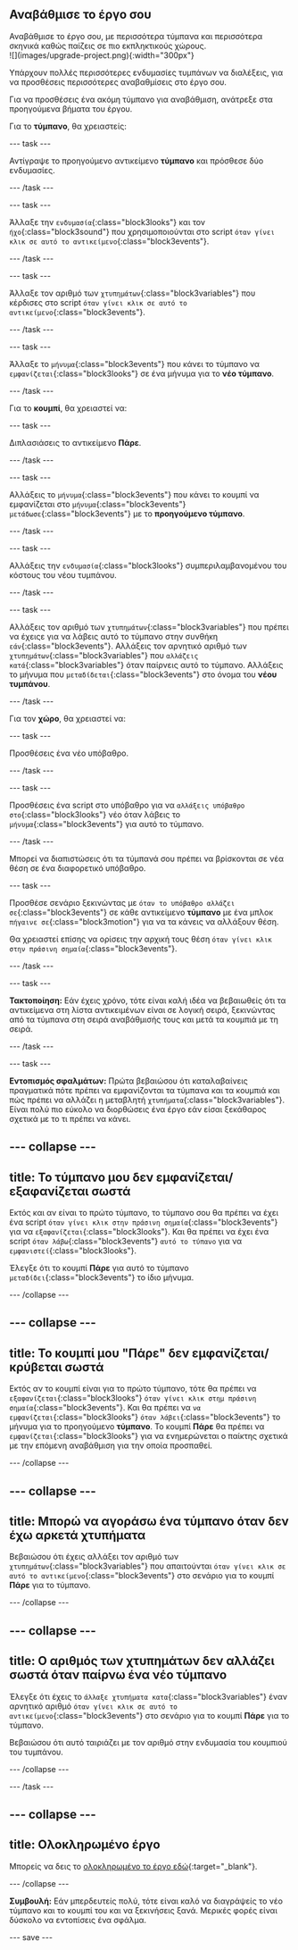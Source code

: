 ## Αναβάθμισε το έργο σου

<div style="display: flex; flex-wrap: wrap">
<div style="flex-basis: 200px; flex-grow: 1; margin-right: 15px;">
Αναβάθμισε το έργο σου, με περισσότερα τύμπανα και περισσότερα σκηνικά καθώς παίζεις σε πιο εκπληκτικούς χώρους. 
</div>
<div>
![](images/upgrade-project.png){:width="300px"}
</div>
</div>

Υπάρχουν πολλές περισσότερες ενδυμασίες τυμπάνων να διαλέξεις, για να προσθέσεις περισσότερες αναβαθμίσεις στο έργο σου.

Για να προσθέσεις ένα ακόμη τύμπανο για αναβάθμιση, ανάτρεξε στα προηγούμενα βήματα του έργου.

Για το **τύμπανο**, θα χρειαστείς:

--- task ---

Αντίγραψε το προηγούμενο αντικείμενο **τύμπανο** και πρόσθεσε δύο ενδυμασίες.

--- /task ---

--- task ---

Άλλαξε την `ενδυμασία`{:class="block3looks"} και τον `ήχο`{:class="block3sound"} που χρησιμοποιούνται στο script `όταν γίνει κλικ σε αυτό το αντικείμενο`{:class="block3events"}.

--- /task ---

--- task ---

Άλλαξε τον αριθμό των `χτυπημάτων`{:class="block3variables"} που κέρδισες στο script `όταν γίνει κλικ σε αυτό το αντικείμενο`{:class="block3events"}.

--- /task ---

--- task ---

Άλλαξε το `μήνυμα`{:class="block3events"} που κάνει το τύμπανο να `εμφανίζεται`{:class="block3looks"} σε ένα μήνυμα για το **νέο τύμπανο**.

--- /task ---

Για το **κουμπί**, θα χρειαστεί να:

--- task ---

Διπλασιάσεις το αντικείμενο **Πάρε**.

--- /task ---

--- task ---

Αλλάξεις το `μήνυμα`{:class="block3events"} που κάνει το κουμπί να εμφανίζεται στο `μήνυμα`{:class="block3events"} `μετάδωσε`{:class="block3events"} με το **προηγούμενο τύμπανο**.

--- /task ---

--- task ---

Αλλάξεις την `ενδυμασία`{:class="block3looks"} συμπεριλαμβανομένου του κόστους του νέου τυμπάνου.

--- /task ---

--- task ---

Αλλάξεις τον αριθμό των `χτυπημάτων`{:class="block3variables"} που πρέπει να έχειςε για να λάβεις αυτό το τύμπανο στην συνθήκη `εάν`{:class="block3events"}. Αλλάξεις τον αρνητικό αριθμό των `χτυπημάτων`{:class="block3variables"} που `αλλάζεις κατά`{:class="block3variables"} όταν παίρνεις αυτό το τύμπανο. Αλλάξεις το μήνυμα που `μεταδίδεται`{:class="block3events"} στο όνομα του **νέου τυμπάνου**.

--- /task ---

Για τον **χώρο**, θα χρειαστεί να:

--- task ---

Προσθέσεις ένα νέο υπόβαθρο.

--- /task ---

--- task ---

Προσθέσεις ένα script στο υπόβαθρο για να `αλλάξεις υπόβαθρο στο`{:class="block3looks"} νέο όταν λάβεις το `μήνυμα`{:class="block3events"} για αυτό το τύμπανο.

--- /task ---

Μπορεί να διαπιστώσεις ότι τα τύμπανά σου πρέπει να βρίσκονται σε νέα θέση σε ένα διαφορετικό υπόβαθρο.

--- task ---

Προσθέσε σενάριο ξεκινώντας με `όταν το υπόβαθρο αλλάζει σε`{:class="block3events"} σε κάθε αντικείμενο **τύμπανο** με ένα μπλοκ `πήγαινε σε`{:class="block3motion"} για να τα κάνεις να αλλάξουν θέση.

Θα χρειαστεί επίσης να ορίσεις την αρχική τους θέση `όταν γίνει κλικ στην πράσινη σημαία`{:class="block3events"}.

--- /task ---

--- task ---

**Τακτοποίηση:** Εάν έχεις χρόνο, τότε είναι καλή ιδέα να βεβαιωθείς ότι τα αντικείμενα στη λίστα αντικειμένων είναι σε λογική σειρά, ξεκινώντας από τα τύμπανα στη σειρά αναβάθμισής τους και μετά τα κουμπιά με τη σειρά.

--- /task ---

--- task ---

**Εντοπισμός σφαλμάτων:** Πρώτα βεβαιώσου ότι καταλαβαίνεις πραγματικά πότε πρέπει να εμφανίζονται τα τύμπανα και τα κουμπιά και πώς πρέπει να αλλάζει η μεταβλητή `χτυπήματα`{:class="block3variables"}. Είναι πολύ πιο εύκολο να διορθώσεις ένα έργο εάν είσαι ξεκάθαρος σχετικά με το τι πρέπει να κάνει.

--- collapse ---
---
title: Το τύμπανο μου δεν εμφανίζεται/εξαφανίζεται σωστά
---

Εκτός και αν είναι το πρώτο τύμπανο, το τύμπανο σου θα πρέπει να έχει ένα script `όταν γίνει κλικ στην πράσινη σημαία`{:class="block3events"} για να `εξαφανίζεται`{:class="block3looks"}. Και θα πρέπει να έχει ένα script `όταν λάβω`{:class="block3events"} `αυτό το τύπανο` για να `εμφανιστεί`{:class="block3looks"}.

Έλεγξε ότι το κουμπί **Πάρε** για αυτό το τύμπανο `μεταδίδει`{:class="block3events"} το ίδιο μήνυμα.


--- /collapse ---

--- collapse ---
---
title: Το κουμπί μου "Πάρε" δεν εμφανίζεται/κρύβεται σωστά
---

Εκτός αν το κουμπί είναι για το πρώτο τύμπανο, τότε θα πρέπει να `εξαφανίζεται`{:class="block3looks"} `όταν γίνει κλικ στημ πράσινη σημαία`{:class="block3events"}. Και θα πρέπει να `να εμφανίζεται`{:class="block3looks"} `όταν λάβει`{:class="block3events"} το μήνυμα για το προηγούμενο **τύμπανο**. Το κουμπί **Πάρε** θα πρέπει να `εμφανίζεται`{:class="block3looks"} για να ενημερώνεται ο παίκτης σχετικά με την επόμενη αναβάθμιση για την οποία προσπαθεί.

--- /collapse ---

--- collapse ---
---
title: Μπορώ να αγοράσω ένα τύμπανο όταν δεν έχω αρκετά χτυπήματα
---

Βεβαιώσου ότι έχεις αλλάξει τον αριθμό των `χτυπημάτων`{:class="block3variables"} που απαιτούνται `όταν γίνει κλικ σε αυτό το αντικείμενο`{:class="block3events"} στο σενάριο για το κουμπί **Πάρε** για το τύμπανο.

--- /collapse ---

--- collapse ---
---
title: Ο αριθμός των χτυπημάτων δεν αλλάζει σωστά όταν παίρνω ένα νέο τύμπανο
---

Έλεγξε ότι έχεις το `άλλαξε χτυπήματα κατα`{:class="block3variables"} έναν αρνητικό αριθμό `όταν γίνει κλικ σε αυτό το αντικείμενο`{:class="block3events"} στο σενάριο για το κουμπί **Πάρε** για το τύμπανο.

Βεβαιώσου ότι αυτό ταιριάζει με τον αριθμό στην ενδυμασία του κουμπιού του τυμπάνου.

--- /collapse ---

--- /task ---

--- collapse ---
---
title: Ολοκληρωμένο έργο
---

Μπορείς να δεις το [ολοκληρωμένο το έργο εδώ](https://scratch.mit.edu/projects/707222411/){:target="_blank"}.

--- /collapse ---

**Συμβουλή:** Εάν μπερδευτείς πολύ, τότε είναι καλό να διαγράψείς το νέο τύμπανο και το κουμπί του και να ξεκινήσεις ξανά. Μερικές φορές είναι δύσκολο να εντοπίσεις ένα σφάλμα.

--- save ---
